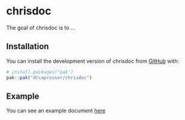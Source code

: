 
<!-- README.md is generated from README.Rmd. Please edit that file -->

# chrisdoc

<!-- badges: start -->

<!-- badges: end -->

The goal of chrisdoc is to …

## Installation

You can install the development version of chrisdoc from
[GitHub](https://github.com/) with:

``` r
# install.packages("pak")
pak::pak("drcaprosser/chrisdoc")
```

## Example

You can see an example document
[here](inst/examples/chrisdoc_example.pdf)
